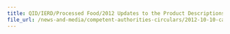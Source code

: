 ```yaml
---
title: QID/IERD/Processed Food/2012 Updates to the Product Descriptions/Product Codes/HS Codes (Processed Food)  
file_url: /news-and-media/competent-authorities-circulars/2012-10-10-ca.pdf
---
```

